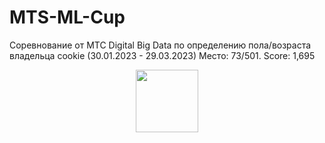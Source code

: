 # MTS-ML-Cup
Соревнование от МТС Digital Big Data по определению пола/возраста владельца cookie (30.01.2023 - 29.03.2023)    Место: 73/501.  Score: 1,695
<div id="header" align="center">
  <img src="https://media.giphy.com/media/M9gbBd9nbDrOTu1Mqx/giphy.gif" width="100"/>
</div>
